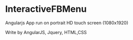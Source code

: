 # InteractiveFBMenu

Angularjs App run on portrait HD touch screen (1080x1920)

Write by AngularJS, Jquery, HTML,CSS

